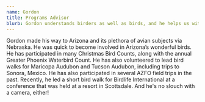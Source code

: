 ```yaml
---
name: Gordon
title: Programs Advisor
blurb: Gordon understands birders as well as birds, and he helps us with outreach to old and new AZFO members.
---
```


Gordon made his way to Arizona and its plethora of avian subjects via Nebraska. He was quick to become involved in Arizona’s wonderful birds. He has participated in many Christmas Bird Counts, along with the annual Greater Phoenix Waterbird Count. He has also volunteered to lead bird walks for Maricopa Audubon and Tucson Audubon, including trips to Sonora, Mexico. He has also participated in several AZFO field trips in the past. Recently, he led a short bird walk for Birdlife International at a conference that was held at a resort in Scottsdale. And he's no slouch with a camera, either!
